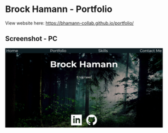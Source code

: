 # Brock Hamann - Portfolio  

View website here: https://bhamann-collab.github.io/portfolio/

## Screenshot - PC

![Alt text](/img/DesktopSize_Portfolio.png?raw=true "Optional Title")
